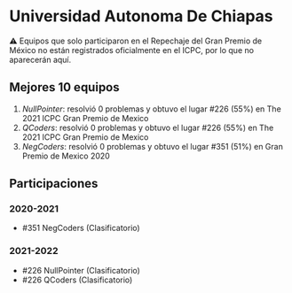 # Universidad Autonoma De Chiapas

:warning: Equipos que solo participaron en el Repechaje del Gran Premio de México no están registrados oficialmente en el ICPC, por lo que no aparecerán aquí.

## Mejores 10 equipos

1. _NullPointer_: resolvió 0 problemas y obtuvo el lugar #226 (55%) en The 2021 ICPC Gran Premio de Mexico
1. _QCoders_: resolvió 0 problemas y obtuvo el lugar #226 (55%) en The 2021 ICPC Gran Premio de Mexico
1. _NegCoders_: resolvió 0 problemas y obtuvo el lugar #351 (51%) en Gran Premio de Mexico 2020

## Participaciones

### 2020-2021

- #351 NegCoders (Clasificatorio)

### 2021-2022

- #226 NullPointer (Clasificatorio)
- #226 QCoders (Clasificatorio)



